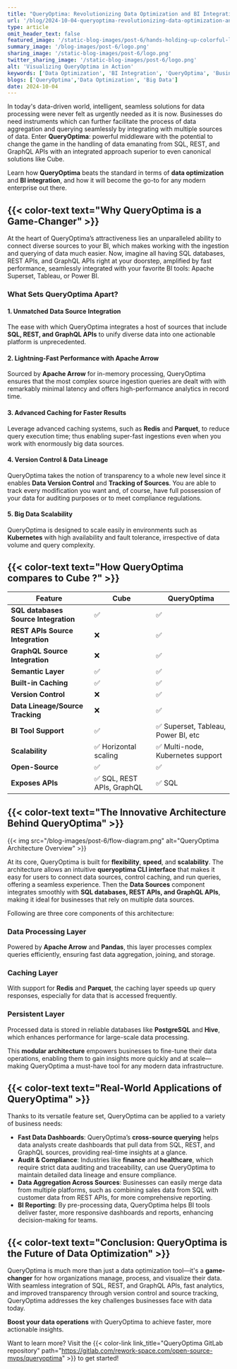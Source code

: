 ```yaml
---
title: "QueryOptima: Revolutionizing Data Optimization and BI Integration"
url: '/blog/2024-10-04-queryoptima-revolutionizing-data-optimization-and-bi-integration'
type: article
omit_header_text: false
featured_image: '/static-blog-images/post-6/hands-holding-up-colorful-letters-forming-word-data.webp'
summary_image: '/blog-images/post-6/logo.png'
sharing_image: '/static-blog-images/post-6/logo.png'
twitter_sharing_image: '/static-blog-images/post-6/logo.png'
alt: 'Visualizing QueryOptima in Action'
keywords: ['Data Optimization', 'BI Integration', 'QueryOptima', 'Business Intelligence', 'Data Aggregation', 'Cross-Source Queries', 'Apache Arrow']
blogs: ['QueryOptima','Data Optimization', 'Big Data']
date: 2024-10-04
---
```


In today's data-driven world, intelligent, seamless solutions for data processing were never felt as urgently needed as it is now. Businesses do need instruments which can further facilitate the process of data aggregation and querying seamlessly by integrating with multiple sources of data. Enter **QueryOptima**: powerful middleware with the potential to change the game in the handling of data emanating from SQL, REST, and GraphQL APIs with an integrated approach superior to even canonical solutions like Cube.

Learn how **QueryOptima** beats the standard in terms of **data optimization** and **BI integration**, and how it will become the go-to for any modern enterprise out there.

## {{< color-text text="Why QueryOptima is a Game-Changer" >}}

At the heart of QueryOptima’s attractiveness lies an unparalleled ability to connect diverse sources to your BI, 
which makes working with the ingestion and querying of data much easier. 
Now, imagine all having SQL databases, REST APIs, and GraphQL APIs right at your doorstep, amplified by fast performance, 
seamlessly integrated with your favorite BI tools: Apache Superset, Tableau, or Power BI.

### **What Sets QueryOptima Apart?**

#### 1. **Unmatched Data Source Integration**
The ease with which QueryOptima integrates a host of sources that include **SQL, REST, and GraphQL APIs** to unify diverse data into one actionable platform is unprecedented.

#### 2. **Lightning-Fast Performance with Apache Arrow**
Sourced by **Apache Arrow** for in-memory processing, QueryOptima ensures that the most complex source ingestion queries are dealt with with remarkably minimal latency and offers high-performance analytics in record time.

#### 3. **Advanced Caching for Faster Results**
Leverage advanced caching systems, such as **Redis** and **Parquet**, to reduce query execution time; thus enabling super-fast ingestions even when you work with enormously big data sources.

#### 4. **Version Control & Data Lineage**
QueryOptima takes the notion of transparency to a whole new level since it enables **Data Version Control** and **Tracking of Sources**. You are able to track every modification you want and, of course, have full possession of your data for auditing purposes or to meet compliance regulations.

#### 5. **Big Data Scalability**
QueryOptima is designed to scale easily in environments such as **Kubernetes** with high availability and fault tolerance, irrespective of data volume and query complexity.


## {{< color-text text="How QueryOptima compares to Cube ?" >}}

| Feature                             | Cube        | QueryOptima                                |
|-------------------------------------|-------------|--------------------------------------------|
| **SQL databases Source Integration**| ✅          | ✅                                         |
| **REST APIs Source Integration**    | ❌          | ✅                                         |
| **GraphQL Source Integration**      | ❌          | ✅                                         |
| **Semantic Layer**                  | ✅          | ✅                                         |
| **Built-in Caching**                | ✅          | ✅                                         |
| **Version Control**                 | ❌          | ✅                                         |
| **Data Lineage/Source Tracking**    | ❌          | ✅                                         |
| **BI Tool Support**                 | ✅          | ✅ Superset, Tableau, Power BI, etc        |
| **Scalability**                     | ✅ Horizontal scaling | ✅ Multi-node, Kubernetes support|
| **Open-Source**                     | ✅          | ✅                                         |
| **Exposes APIs**                    | ✅ SQL, REST APIs, GraphQL | ✅ SQL                      |


## {{< color-text text="The Innovative Architecture Behind QueryOptima" >}}

{{< img src="/blog-images/post-6/flow-diagram.png" alt="QueryOptima Architecture Overview" >}}

At its core, QueryOptima is built for **flexibility**, **speed**, and **scalability**. The architecture allows an intuitive **queryoptima CLI interface** that makes it easy for users to connect data sources, control caching, and run queries, offering a seamless experience. Then the **Data Sources** component integrates smoothly with **SQL databases, REST APIs, and GraphQL APIs**, making it ideal for businesses that rely on multiple data sources.

Following are three core components of this architecture:
### Data Processing Layer
 
Powered by **Apache Arrow** and **Pandas**, this layer processes complex queries efficiently, ensuring fast data aggregation, joining, and storage.

### Caching Layer

With support for **Redis** and **Parquet**, the caching layer speeds up query responses, especially for data that is accessed frequently.
### Persistent Layer

Processed data is stored in reliable databases like **PostgreSQL** and **Hive**, which enhances performance for large-scale data processing.


This **modular architecture** empowers businesses to fine-tune their data operations, enabling them to gain insights more quickly and at scale—making QueryOptima a must-have tool for any modern data infrastructure.

## {{< color-text text="Real-World Applications of QueryOptima" >}}

Thanks to its versatile feature set, QueryOptima can be applied to a variety of business needs:

- **Fast Data Dashboards**: QueryOptima’s **cross-source querying** helps data analysts create dashboards that pull data from SQL, REST, and GraphQL sources, providing real-time insights at a glance.
- **Audit & Compliance**: Industries like **finance** and **healthcare**, which require strict data auditing and traceability, can use QueryOptima to maintain detailed data lineage and ensure compliance.
- **Data Aggregation Across Sources**: Businesses can easily merge data from multiple platforms, such as combining sales data from SQL with customer data from REST APIs, for more comprehensive reporting.
- **BI Reporting**: By pre-processing data, QueryOptima helps BI tools deliver faster, more responsive dashboards and reports, enhancing decision-making for teams.

## {{< color-text text="Conclusion: QueryOptima is the Future of Data Optimization" >}}

QueryOptima is much more than just a data optimization tool—it's a **game-changer** for how organizations manage, process, and visualize their data. With seamless integration of SQL, REST, and GraphQL APIs, fast analytics, and improved transparency through version control and source tracking, QueryOptima addresses the key challenges businesses face with data today.

**Boost your data operations** with QueryOptima to achieve faster, more actionable insights.

Want to learn more? Visit the {{< color-link link_title="QueryOptima GitLab repository" path="https://gitlab.com/rework-space.com/open-source-mvps/queryoptima" >}} to get started!

